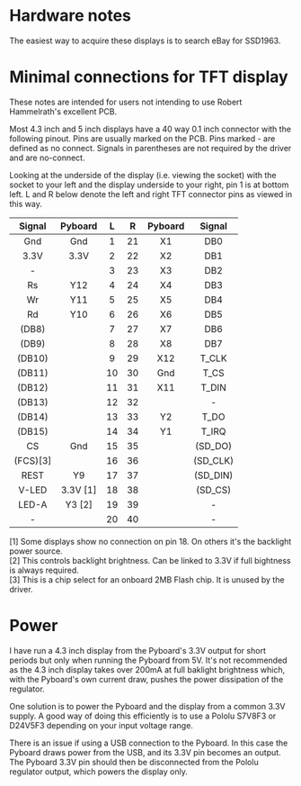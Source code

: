# Hardware notes

The easiest way to acquire these displays is to search eBay for SSD1963.

# Minimal connections for TFT display

These notes are intended for users not intending to use Robert Hammelrath's excellent PCB.

Most 4.3 inch and 5 inch displays have a 40 way 0.1 inch connector with the following pinout.
Pins are usually marked on the PCB. Pins marked - are defined as no connect. Signals in parentheses
are not required by the driver and are no-connect.

Looking at the underside of the display (i.e. viewing the socket) with the socket to your left and
the display underside to your right, pin 1 is at bottom left. L and R below denote the left and
right TFT connector pins as viewed in this way.


| Signal  | Pyboard | L   | R   | Pyboard | Signal   |
|:-------:|:-------:|:---:|:---:|:-------:|:--------:|
| Gnd     | Gnd     | 1   | 21  | X1      | DB0      |
| 3.3V    | 3.3V    | 2   | 22  | X2      | DB1      |
| -       |         | 3   | 23  | X3      | DB2      |
| Rs      | Y12     | 4   | 24  | X4      | DB3      |
| Wr      | Y11     | 5   | 25  | X5      | DB4      |
| Rd      | Y10     | 6   | 26  | X6      | DB5      |
| (DB8)   |         | 7   | 27  | X7      | DB6      |
| (DB9)   |         | 8   | 28  | X8      | DB7      |
| (DB10)  |         | 9   | 29  | X12     | T_CLK    | Touch panel connections
| (DB11)  |         | 10  | 30  | Gnd     | T_CS     |
| (DB12)  |         | 11  | 31  | X11     | T_DIN    |
| (DB13)  |         | 12  | 32  |         | -        |
| (DB14)  |         | 13  | 33  | Y2      | T_DO     |
| (DB15)  |         | 14  | 34  | Y1      | T_IRQ    |
| CS      | Gnd     | 15  | 35  |         | (SD_DO)  | SD card connections
| (FCS)[3]|         | 16  | 36  |         | (SD_CLK) |
| REST    | Y9      | 17  | 37  |         | (SD_DIN) |
| V-LED   | 3.3V [1]| 18  | 38  |         | (SD_CS)  |
| LED-A   | Y3   [2]| 19  | 39  |         | -        |
| -       |         | 20  | 40  |         | -        |

[1] Some displays show no connection on pin 18. On others it's the backlight power source.  
[2] This controls backlight brightness. Can be linked to 3.3V if full bightness is always required.  
[3] This is a chip select for an onboard 2MB Flash chip. It is unused by the driver.

# Power

I have run a 4.3 inch display from the Pyboard's 3.3V output for short periods but only when
running the Pyboard from 5V. It's not recommended as the 4.3 inch display takes over 200mA at full
baklight brightness which, with the Pyboard's own current draw, pushes the power dissipation of the
regulator.

One solution is to power the Pyboard and the display from a common 3.3V supply. A good way of doing
this efficiently is to use a Pololu S7V8F3 or D24V5F3 depending on your input voltage range.

There is an issue if using a USB connection to the Pyboard. In this case the Pyboard draws power
from the USB, and its 3.3V pin becomes an output. The Pyboard 3.3V pin should then be disconnected
from the Pololu regulator output, which powers the display only.
